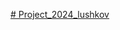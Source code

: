 [# Project_2024_lushkov](https://www.figma.com/design/W1t3YbZRDrL6hnydYImhpY/Untitled?node-id=0-1&t=k9mWmC1C8KBnztla-1)
